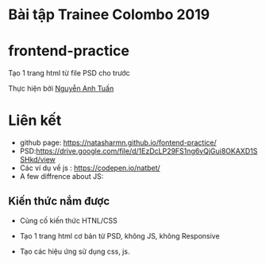# Bài tập Trainee Colombo 2019
# frontend-practice




Tạo 1 trang html từ file PSD cho trước


Thực hiện bởi [Nguyễn Anh Tuấn](https://github.com/NaTaShaRMN)
# Liên kết
- github page: https://natasharmn.github.io/fontend-practice/
- PSD:https://drive.google.com/file/d/1EzDcLP29FS1ng6vQjGui8OKAXD1SSHkd/view
- Các ví dụ về js : https://codepen.io/natbet/
- A few diffrence about JS: 
## Kiến thức nắm được


- Củng cố kiến thức HTNL/CSS

- Tạo 1 trang html cơ bản từ PSD, không JS, không Responsive

- Tạo các hiệu ứng sử dụng css, js.
